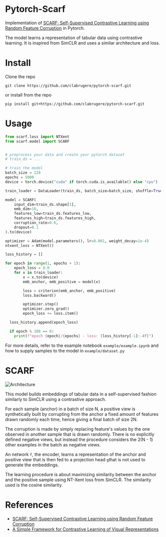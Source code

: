 # Pytorch-Scarf

Implementation of [SCARF: Self-Supervised Contrastive Learning using Random Feature Corruption](https://arxiv.org/abs/2106.15147) in Pytorch.

The model learns a representation of tabular data using contrastive learning. It is inspired from SimCLR and uses a similar architecture and loss.

# Install

Clone the repo

```git clone https://github.com/clabrugere/pytorch-scarf.git```

or install from the repo

```pip install git+https://github.com/clabrugere/pytorch-scarf.git```

# Usage

``` python
from scarf.loss import NTXent
from scarf.model import SCARF


# preprocess your data and create your pytorch dataset
# train_ds = ...

# train the model
batch_size = 128
epochs = 5000
device = torch.device("cuda" if torch.cuda.is_available() else "cpu")

train_loader = DataLoader(train_ds, batch_size=batch_size, shuffle=True)

model = SCARF(
    input_dim=train_ds.shape[1],
    emb_dim=16,
    features_low=train_ds.features_low,
    features_high=train_ds.features_high,
    corruption_rate=0.6,
    dropout=0.1
).to(device)

optimizer = Adam(model.parameters(), lr=0.001, weight_decay=1e-4)
ntxent_loss = NTXent()

loss_history = []

for epoch in range(1, epochs + 1):
    epoch_loss = 0.0
    for x in train_loader:
        x = x.to(device)
        emb_anchor, emb_positive = model(x)

        loss = criterion(emb_anchor, emb_positive)
        loss.backward()

        optimizer.step()
        optimizer.zero_grad()
        epoch_loss += loss.item()

  loss_history.append(epoch_loss)

  if epoch % 100 == 0:
    print(f"epoch {epoch}/{epochs} - loss: {loss_history[-1]:.4f}")
```

For more details, refer to the example notebook `example/example.ipynb` and how to supply samples to the model in `example/dataset.py`

# SCARF

![Architecture](resources/architecture.png)

This model builds embeddings of tabular data in a self-supervised fashion similarly to SimCLR using a contrastive approach.

For each sample (anchor) in a batch of size N, a positive view is synthetically built by corrupting from the anchor a fixed amount of features drawn randomly each time, hence giving a final batch of size 2N.

The corruption is made by simply replacing feature's values by the one observed in another sample that is drawn randomly. There is no explicitly defined negative views, but instead the procedure considers the 2(N - 1) other examples in the batch as negative views.

An network `f`, the encoder, learns a representation of the anchor and positive view that is then fed to a projection head `g`that is not used to generate the embeddings.

The learning procedure is about maximizing similarity between the anchor and the positive sample using NT-Xent loss from SimCLR. The similarity used is the cosine similarity.

# References

- [SCARF: Self-Supervised Contrastive Learning using Random Feature Corruption](https://arxiv.org/abs/2106.15147)
- [A Simple Framework for Contrastive Learning of Visual Representations](https://arxiv.org/abs/2002.05709)
